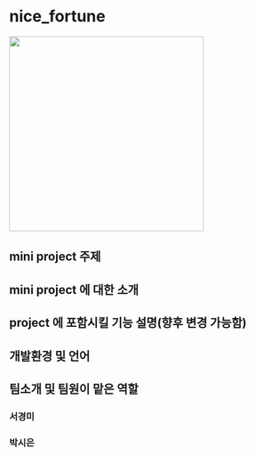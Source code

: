 # nice_fortune

 <img src="https://user-images.githubusercontent.com/101008862/236654506-cafa2cb2-3c6d-4244-ada0-03a7b35d0130.jpg" width="350">


## mini project 주제

## mini project 에 대한 소개


## project 에 포함시킬 기능 설명(향후 변경 가능함)

## 개발환경 및 언어

## 팀소개 및 팀원이 맡은 역할
### 서경미 
### 박시은
